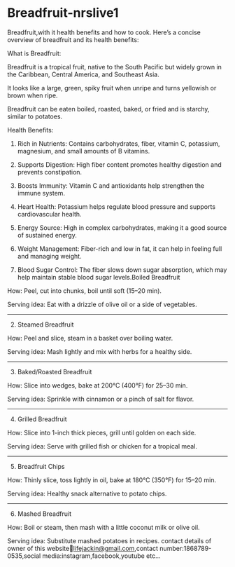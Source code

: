 # Breadfruit-nrslive1
Breadfruit,with it health benefits and how to cook.
Here’s a concise overview of breadfruit and its health benefits:

What is Breadfruit:

Breadfruit is a tropical fruit, native to the South Pacific but widely grown in the Caribbean, Central America, and Southeast Asia.

It looks like a large, green, spiky fruit when unripe and turns yellowish or brown when ripe.

Breadfruit can be eaten boiled, roasted, baked, or fried and is starchy, similar to potatoes.


Health Benefits:

1. Rich in Nutrients: Contains carbohydrates, fiber, vitamin C, potassium, magnesium, and small amounts of B vitamins.


2. Supports Digestion: High fiber content promotes healthy digestion and prevents constipation.


3. Boosts Immunity: Vitamin C and antioxidants help strengthen the immune system.


4. Heart Health: Potassium helps regulate blood pressure and supports cardiovascular health.


5. Energy Source: High in complex carbohydrates, making it a good source of sustained energy.


6. Weight Management: Fiber-rich and low in fat, it can help in feeling full and managing weight.


7. Blood Sugar Control: The fiber slows down sugar absorption, which may help maintain stable blood sugar levels.Boiled Breadfruit

How: Peel, cut into chunks, boil until soft (15–20 min).

Serving idea: Eat with a drizzle of olive oil or a side of vegetables.



---

2. Steamed Breadfruit

How: Peel and slice, steam in a basket over boiling water.

Serving idea: Mash lightly and mix with herbs for a healthy side.



---

3. Baked/Roasted Breadfruit

How: Slice into wedges, bake at 200°C (400°F) for 25–30 min.

Serving idea: Sprinkle with cinnamon or a pinch of salt for flavor.



---

4. Grilled Breadfruit

How: Slice into 1-inch thick pieces, grill until golden on each side.

Serving idea: Serve with grilled fish or chicken for a tropical meal.



---

5. Breadfruit Chips

How: Thinly slice, toss lightly in oil, bake at 180°C (350°F) for 15–20 min.

Serving idea: Healthy snack alternative to potato chips.



---

6. Mashed Breadfruit

How: Boil or steam, then mash with a little coconut milk or olive oil.

Serving idea: Substitute mashed potatoes in recipes.
contact details of owner of this website:email:lifejackin@gmail.com,contact number:1868789-0535,social media:instagram,facebook,youtube etc...
